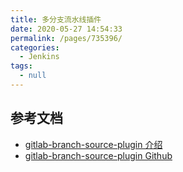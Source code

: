 ```yaml
---
title: 多分支流水线插件
date: 2020-05-27 14:54:33
permalink: /pages/735396/
categories: 
  - Jenkins
tags: 
  - null
---
```





## 参考文档
- [gitlab-branch-source-plugin 介绍](https://jenkins.io/blog/2019/08/23/introducing-gitlab-branch-source-plugin/)
- [gitlab-branch-source-plugin Github](https://github.com/jenkinsci/gitlab-branch-source-plugin)